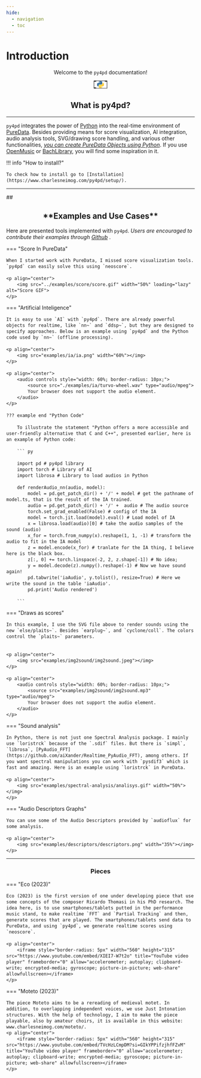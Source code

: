 ```yaml
---
hide:
  - navigation
  - toc
---
```


# Introduction

<p align="center"> Welcome to the <code>py4pd</code> documentation! </p>

<p align="center">
    <img src="./assets/py4pd.svg" width="7%" loading="lazy" alt="Py4pd logo, a rect with the Python logo inside.">
</p>

## <h2 align="center"> **What is py4pd?** </h2>

---

`py4pd` integrates the power of [Python](https://www.python.org/) into the real-time environment of [PureData](https://puredata.info/). Besides providing means for score visualization, AI integration, audio analysis tools, SVG/drawing score handling, and various other functionalities, <u><i>you can create PureData Objects using Python</i></u>. If you use [OpenMusic](https://openmusic-project.github.io/openmusic/) or [BachLibrary](https://www.bachproject.net/), you will find some inspiration in it.

!!! info "How to install?"

    To check how to install go to [Installation](https://www.charlesneimog.com/py4pd/setup/).

<hr>
## <h2 align="center"> **Examples and Use Cases** </h2>

Here are presented tools implemented with `py4pd`. <i>Users are encouraged to contribute their examples through [Github](https://github.com/charlesneimog/py4pd/discussions/categories/show-and-tell) </i>.

=== "Score In PureData"

    When I started work with PureData, I missed score visualization tools. `py4pd` can easily solve this using `neoscore`.

    <p align="center">
        <img src="../examples/score/score.gif" width="50%" loading="lazy" alt="Score GIF">
    </p>

=== "Artificial Inteligence"

    It is easy to use `AI` with `py4pd`. There are already powerful objects for realtime, like `nn~` and `ddsp~`, but they are designed to specify approaches. Below is an example using `py4pd` and the Python code used by `nn~` (offline processing).

    <p align="center">
        <img src="examples/ia/ia.png" width="60%"></img>
    </p>

    <p align="center">
        <audio controls style="width: 60%; border-radius: 10px;">
            <source src="./examples/ia/turvo-wheel.wav" type="audio/mpeg">
            Your browser does not support the audio element.
        </audio>
    </p>

    ??? example end "Python Code"

        To illustrate the statement "Python offers a more accessible and user-friendly alternative that C and C++", presented earlier, here is an example of Python code:

        ``` py

        import pd # py4pd library
        import torch # Library of AI
        import librosa # Library to load audios in Python

        def renderAudio_nn(audio, model):
            model = pd.get_patch_dir() + '/' + model # get the pathname of model.ts, that is the result of the IA trained.
            audio = pd.get_patch_dir() + '/' +  audio # The audio source
            torch.set_grad_enabled(False) # config of the IA
            model = torch.jit.load(model).eval() # Load model of IA
            x = librosa.load(audio)[0] # take the audio samples of the sound (audio)
            x_for = torch.from_numpy(x).reshape(1, 1, -1) # transform the audio to fit in the IA model
            z = model.encode(x_for) # tranlate for the IA thing, I believe here is the black box.
            z[:, 0] += torch.linspace(-2, 2, z.shape[-1]) # No idea;
            y = model.decode(z).numpy().reshape(-1) # Now we have sound again!
            pd.tabwrite('iaAudio', y.tolist(), resize=True) # Here we write the sound in the table 'iaAudio'.
            pd.print('Audio rendered')

        ```

=== "Draws as scores"

    In this example, I use the SVG file above to render sounds using the new `else/plaits~`. Besides `earplug~`, and `cyclone/coll`. The colors control the `plaits~` parameters.


    <p align="center">
        <img src="examples/img2sound/img2sound.jpeg"></img>
    </p>

    <p align="center">
        <audio controls style="width: 60%; border-radius: 10px;">
            <source src="examples/img2sound/img2sound.mp3" type="audio/mpeg">
            Your browser does not support the audio element.
        </audio>
    </p>

=== "Sound analysis"

    In Python, there is not just one Spectral Analysis package. I mainly use `loristrck` because of the `.sdif` files. But there is `simpl`, `librosa`, [PyAudio_FFT](https://github.com/aiXander/Realtime_PyAudio_FFT), among others. If you want spectral manipulations you can work with `pysdif3` which is fast and amazing. Here is an example using `loristrck` in PureData.

    <p align="center">
        <img src="examples/spectral-analysis/analisys.gif" width="50%"></img>
    </p>

=== "Audio Descriptors Graphs"

    You can use some of the Audio Descriptors provided by `audioflux` for some analysis.

    <p align="center">
        <img src="examples/descriptors/descriptors.png" width="35%"></img>
    </p>

---

### <h3 align="center"> **Pieces** </h3>

=== "Eco (2023)"

    Eco (2023) is the first version of one under developing piece that use some concepts of the composer Ricardo Thomasi in his PhD research. The idea here, is to use smartphones/tablets putted in the performance music stand, to make realtime `FFT` and `Partial Tracking` and then, generate scores that are played. The smartphones/tablets send data to PureData, and using `py4pd`, we generate realtime scores using `neoscore`.

    <p align="center">
        <iframe style="border-radius: 5px" width="560" height="315" src="https://www.youtube.com/embed/XIEI7-W7t2o" title="YouTube video player" frameborder="0" allow="accelerometer; autoplay; clipboard-write; encrypted-media; gyroscope; picture-in-picture; web-share" allowfullscreen></iframe>
    </p>

=== "Moteto (2023)"

    The piece Moteto aims to be a rereading of medieval motet. In addition, to overlapping independent voices, we use Just Intonation structures. With the help of technology, I aim to make the piece playable, also by amateur choirs, it is available in this website: www.charlesneimog.com/moteto/.
    <p align="center">
        <iframe style="border-radius: 5px" width="560" height="315" src="https://www.youtube.com/embed/TVcHzLCmpDM?si=GIkYPPifzjhfFZvM" title="YouTube video player" frameborder="0" allow="accelerometer; autoplay; clipboard-write; encrypted-media; gyroscope; picture-in-picture; web-share" allowfullscreen></iframe>
    </p>
